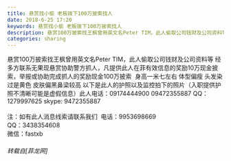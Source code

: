 ```yaml
---
title: 悬赏找小偷 老板拨下100万披索找人
date: 2018-6-25 17:20
keywords: 悬赏找小偷 老板拨下100万披索找人
description: 悬赏100万披索找王枫曾用英文名Peter TIM，此人偷取公司钱财及公司资料等 经多方联系无果现悬赏协助警方抓人，凡提供此人在菲有效信息的奖励10万现金披索，举报或协助完成抓人的奖励现金100万披索  身高一米七左右 体型偏瘦 头发染过是黄色 皮肤偏黑鼻梁较高 以下是此人的护照以及监控拍下的照片（入职提供护照不清晰可能是虚假信息）此人电话：09174444900 09472355887 QQ：1279997625 skype: 9472355887注：如有此人消息线索请联系我们  电话：9953698669  QQ：3438354608  微信：fastxb
categories: sharing
---
```

<td class="t_f" id="postmessage_1450881">

悬赏100万披索找王枫曾用英文名Peter TIM，此人偷取公司钱财及公司资料等 经多方联系无果现悬赏协助警方抓人，凡提供此人在菲有效信息的奖励10万现金披索，举报或协助完成抓人的奖励现金100万披索  身高一米七左右 体型偏瘦 头发染过是黄色 皮肤偏黑鼻梁较高 以下是此人的护照以及监控拍下的照片（入职提供护照不清晰可能是虚假信息）此人电话：09174444900 09472355887 QQ：1279997625 skype: 9472355887<br/>
<br/>
注：如有此人消息线索请联系我们  电话：9953698669  <br/>
QQ：3438354608  <br/>
微信：fastxb</td>
###### 转载自[菲龙网]